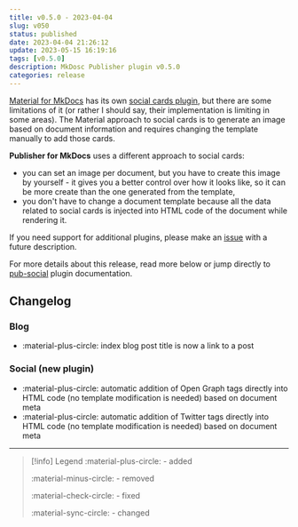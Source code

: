 ```yaml
---
title: v0.5.0 - 2023-04-04
slug: v050
status: published
date: 2023-04-04 21:26:12
update: 2023-05-15 16:19:16
tags: [v0.5.0]
description: MkDosc Publisher plugin v0.5.0
categories: release
---
```


[Material for MkDocs](https://squidfunk.github.io/mkdocs-material/) has its own [social cards plugin](https://squidfunk.github.io/mkdocs-material/setup/setting-up-social-cards/?h=social), but there are some limitations of it (or rather I should say, their implementation is limiting in some areas). The Material approach to social cards is to generate an image based on document information and requires changing the template manually to add those cards.

**Publisher for MkDocs** uses a different approach to social cards:

- you can set an image per document, but you have to create this image by yourself - it gives you a better control over how it looks like, so it can be more create than the one generated from the template,
- you don't have to change a document template because all the data related to social cards is injected into HTML code of the document while rendering it.

If you need support for additional plugins, please make an [issue](https://github.com/mkusz/mkdocs-publisher/issues) with a future description.

For more details about this release, read more below or jump directly to [pub-social](../02_setup/04_setting-up-a-social-cards.md) plugin documentation.

<!-- more -->

## Changelog

### Blog

- :material-plus-circle: index blog post title is now a link to a post

### Social (new plugin)

- :material-plus-circle: automatic addition of Open Graph tags directly into HTML code (no template modification is needed) based on document meta
- :material-plus-circle: automatic addition of Twitter tags directly into HTML code (no template modification is needed) based on document meta

---

> [!info] Legend
> :material-plus-circle: - added
>
> :material-minus-circle: - removed
>
> :material-check-circle: - fixed
>
> :material-sync-circle: - changed
